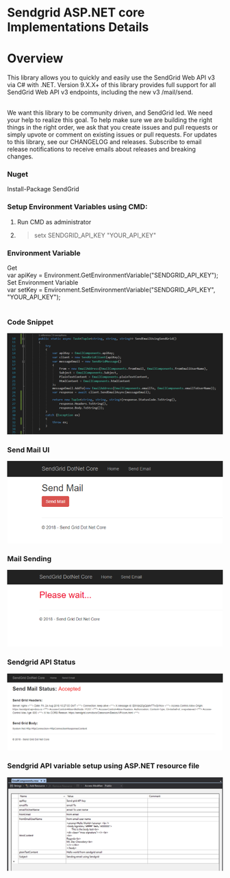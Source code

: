 # Sendgrid ASP.NET core Implementations Details

# Overview 
This library allows you to quickly and easily use the SendGrid Web API v3 via C# with .NET.  Version 9.X.X+ of this library provides full support for all SendGrid Web API v3 endpoints, including the new v3 /mail/send.  

<br /> 
We want this library to be community driven, and SendGrid led. We need your help to realize this goal. To help make sure we are building the right things in the right order, we ask that you create issues and pull requests or simply upvote or comment on existing issues or pull requests.  For updates to this library, see our CHANGELOG and releases.  Subscribe to email release notifications to receive emails about releases and breaking changes. <br />


### Nuget
Install-Package SendGrid <br />


### Setup Environment Variables using CMD:
01. Run CMD as administrator <br />
02. > setx SENDGRID_API_KEY "YOUR_API_KEY" <br />

### Environment Variable
Get <br />
var apiKey = Environment.GetEnvironmentVariable("SENDGRID_API_KEY"); <br />
Set Environment Variable <br />
var setKey = Environment.SetEnvironmentVariable("SENDGRID_API_KEY", "YOUR_API_KEY"); <br /><br />

###  Code Snippet
![Code Snippet](https://github.com/shahedbd/SendgridASPNETCore/blob/master/Sln.SendGridDotNetCore/SendGridDotNetCore/README/Resources/Code%20Snippet.png)



###  Send Mail UI
![SendMailUI](https://github.com/shahedbd/SendgridASPNETCore/blob/master/Sln.SendGridDotNetCore/SendGridDotNetCore/README/Resources/SendMailUI.png)



###  Mail Sending
![Code Snippet](https://github.com/shahedbd/SendgridASPNETCore/blob/master/Sln.SendGridDotNetCore/SendGridDotNetCore/README/Resources/MailSending.png)



### Sendgrid API Status
![Code Snippet](https://github.com/shahedbd/SendgridASPNETCore/blob/master/Sln.SendGridDotNetCore/SendGridDotNetCore/README/Resources/SendMailStatus.png)


### Sendgrid API variable setup using ASP.NET resource file
![Email components-resouce files](https://github.com/shahedbd/SendgridASPNETCore/blob/master/Sln.SendGridDotNetCore/SendGridDotNetCore/README/Resources/Email%20components-resouce%20files.png)


